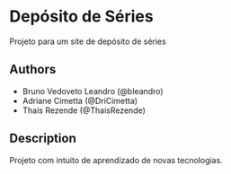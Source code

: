 # Depósito de Séries
Projeto para um site de depósito de séries

## Authors
* Bruno Vedoveto Leandro (@bleandro)
* Adriane Cimetta (@DriCimetta)
* Thaís Rezende (@ThaisRezende)

## Description
Projeto com intuito de aprendizado de novas tecnologias.
